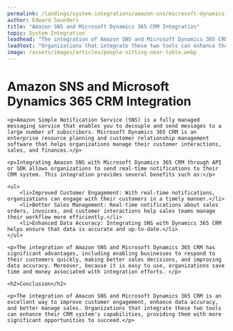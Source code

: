 ```yaml
---
permalink: /landings/system-integrations/amazon-sns/microsoft-dynamics-365-crm
author: Edward Saunders
title: "Amazon SNS and Microsoft Dynamics 365 CRM Integration"
topic: System Integration
leadhead: "The integration of Amazon SNS and Microsoft Dynamics 365 CRM is an excellent way to improve customer engagement, enhance data accuracy, and better manage sales"
leadtext: "Organizations that integrate these two tools can enhance their CRM system's capabilities, providing them with more significant opportunities to succeed."
image: /assets/images/articles/people-sitting-near-table.webp
---
```

<div class="arttext">    <h1>Amazon SNS and Microsoft Dynamics 365 CRM Integration</h1>

    <p>Amazon Simple Notification Service (SNS) is a fully managed messaging service that enables you to decouple and send messages to a large number of subscribers. Microsoft Dynamics 365 CRM is an enterprise resource planning and customer relationship management software that helps organizations manage their customer interactions, sales, and finances.</p>

    <p>Integrating Amazon SNS with Microsoft Dynamics 365 CRM through API or SDK allows organizations to send real-time notifications to their CRM system. This integration provides several benefits such as:</p>

    <ul>
        <li>Improved Customer Engagement: With real-time notifications, organizations can engage with their customers in a timely manner.</li>
        <li>Better Sales Management: Real-time notifications about sales orders, invoices, and customer interactions help sales teams manage their workflow more efficiently.</li>
        <li>Enhanced Data Accuracy: Integrating SNS with Dynamics 365 CRM helps ensure that data is accurate and up-to-date.</li>
    </ul>

    <p>The integration of Amazon SNS and Microsoft Dynamics 365 CRM has significant advantages, including enabling businesses to respond to their customers quickly, making better sales decisions, and improving data accuracy. Moreover, because it is easy to use, organizations save time and money associated with integration efforts. </p>

    <h2>Conclusion</h2>

    <p>The integration of Amazon SNS and Microsoft Dynamics 365 CRM is an excellent way to improve customer engagement, enhance data accuracy, and better manage sales. Organizations that integrate these two tools can enhance their CRM system's capabilities, providing them with more significant opportunities to succeed.</p>
</div>